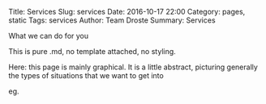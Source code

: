 Title: Services
Slug: services
Date: 2016-10-17 22:00
Category: pages, static
Tags: services
Author: Team Droste 
Summary: Services


What we can do for you

This is pure .md, no template attached, no styling.


Here: this page is mainly graphical. It is a little abstract, picturing generally the types of situations that we want to get into

eg.



